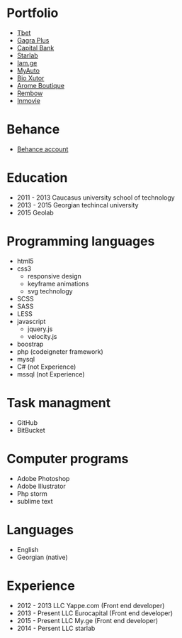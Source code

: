 # Portfolio
* [Tbet](https://tbet.ge/ka/)
* [Gagra Plus](http://gagraplus.com/test)
* [Capital Bank](http://capitalbank.ge/)
* [Starlab](http://starlab.ge/)
* [Iam.ge](http://iam.ge/)
* [MyAuto](http://MyAuto.ge/)
* [Bio Xutor](http://bio-xutor.ru/)
* [Arome Boutique](http://arome.ge/)
* [Rembow](http://rembow.ge/)
* [Inmovie](http://inmovie.ge/)

# Behance
* [Behance account](https://www.behance.net/valeri879)

# Education

* 2011 - 2013 Caucasus university school of technology
* 2013 - 2015 Georgian techincal university
* 2015 Geolab

# Programming languages

* html5
* css3
  * responsive design
  * keyframe animations
  * svg technology
* SCSS
* SASS
* LESS
* javascript
  * jquery.js
  * velocity.js
* boostrap
* php (codeigneter framework)
* mysql
* C# (not Experience)
* mssql (not Experience)

# Task managment

* GitHub
* BitBucket

# Computer programs

* Adobe Photoshop
* Adobe Illustrator
* Php storm
* sublime text

# Languages

* English
* Georgian (native)

# Experience 

* 2012 - 2013 LLC Yappe.com (Front end developer)
* 2013 - Present LLC Eurocapital (Front end developer)
* 2015 - Present LLC My.ge (Front end developer)
* 2014 - Persent LLC starlab










